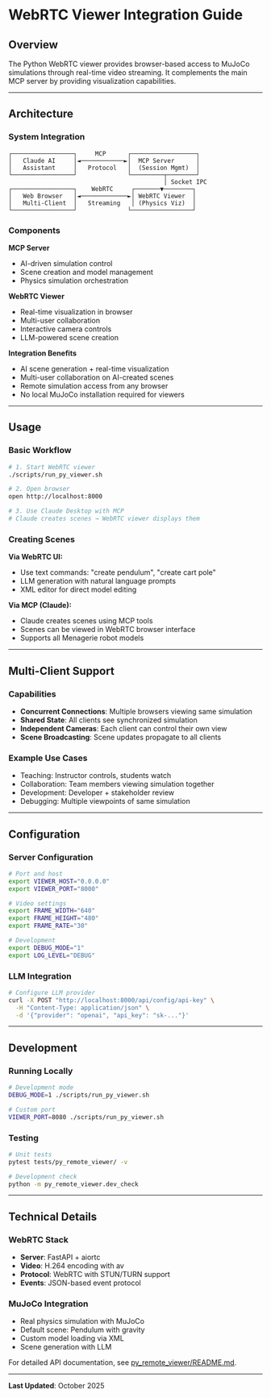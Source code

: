 # WebRTC Viewer Integration Guide

## Overview

The Python WebRTC viewer provides browser-based access to MuJoCo simulations through real-time video streaming. It complements the main MCP server by providing visualization capabilities.

---

## Architecture

### System Integration

```
┌─────────────────┐     MCP      ┌──────────────────┐
│   Claude AI     │◄────────────►│  MCP Server      │
│   Assistant     │   Protocol   │  (Session Mgmt)  │
└─────────────────┘              └─────────┬────────┘
                                           │ Socket IPC
┌─────────────────┐    WebRTC     ┌───────▼────────┐
│   Web Browser   │◄─────────────►│ WebRTC Viewer  │
│   Multi-Client  │   Streaming   │ (Physics Viz)  │
└─────────────────┘              └─────────────────┘
```

### Components

**MCP Server**
- AI-driven simulation control
- Scene creation and model management
- Physics simulation orchestration

**WebRTC Viewer**
- Real-time visualization in browser
- Multi-user collaboration
- Interactive camera controls
- LLM-powered scene creation

**Integration Benefits**
- AI scene generation + real-time visualization
- Multi-user collaboration on AI-created scenes
- Remote simulation access from any browser
- No local MuJoCo installation required for viewers

---

## Usage

### Basic Workflow

```bash
# 1. Start WebRTC viewer
./scripts/run_py_viewer.sh

# 2. Open browser
open http://localhost:8000

# 3. Use Claude Desktop with MCP
# Claude creates scenes → WebRTC viewer displays them
```

### Creating Scenes

**Via WebRTC UI:**
- Use text commands: "create pendulum", "create cart pole"
- LLM generation with natural language prompts
- XML editor for direct model editing

**Via MCP (Claude):**
- Claude creates scenes using MCP tools
- Scenes can be viewed in WebRTC browser interface
- Supports all Menagerie robot models

---

## Multi-Client Support

### Capabilities

- **Concurrent Connections**: Multiple browsers viewing same simulation
- **Shared State**: All clients see synchronized simulation
- **Independent Cameras**: Each client can control their own view
- **Scene Broadcasting**: Scene updates propagate to all clients

### Example Use Cases

- Teaching: Instructor controls, students watch
- Collaboration: Team members viewing simulation together
- Development: Developer + stakeholder review
- Debugging: Multiple viewpoints of same simulation

---

## Configuration

### Server Configuration

```bash
# Port and host
export VIEWER_HOST="0.0.0.0"
export VIEWER_PORT="8000"

# Video settings
export FRAME_WIDTH="640"
export FRAME_HEIGHT="480"
export FRAME_RATE="30"

# Development
export DEBUG_MODE="1"
export LOG_LEVEL="DEBUG"
```

### LLM Integration

```bash
# Configure LLM provider
curl -X POST "http://localhost:8000/api/config/api-key" \
  -H "Content-Type: application/json" \
  -d '{"provider": "openai", "api_key": "sk-..."}'
```

---

## Development

### Running Locally

```bash
# Development mode
DEBUG_MODE=1 ./scripts/run_py_viewer.sh

# Custom port
VIEWER_PORT=8080 ./scripts/run_py_viewer.sh
```

### Testing

```bash
# Unit tests
pytest tests/py_remote_viewer/ -v

# Development check
python -m py_remote_viewer.dev_check
```

---

## Technical Details

### WebRTC Stack
- **Server**: FastAPI + aiortc
- **Video**: H.264 encoding with av
- **Protocol**: WebRTC with STUN/TURN support
- **Events**: JSON-based event protocol

### MuJoCo Integration
- Real physics simulation with MuJoCo
- Default scene: Pendulum with gravity
- Custom model loading via XML
- Scene generation with LLM

For detailed API documentation, see [py_remote_viewer/README.md](../../py_remote_viewer/README.md).

---

**Last Updated**: October 2025